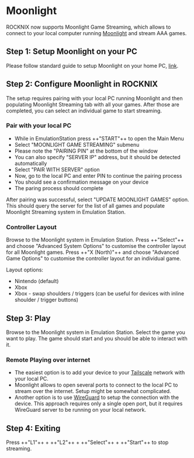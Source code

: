 # Moonlight

ROCKNIX now supports Moonlight Game Streaming, which allows to connect to your local computer running [Moonlight](https://moonlight-stream.org/) and stream AAA games.

## Step 1: Setup Moonlight on your PC
Please follow standard guide to setup Moonlight on your home PC, [link](https://github.com/moonlight-stream/moonlight-docs/wiki/Setup-Guide).

## Step 2: Configure Moonlight in ROCKNIX
The setup requires pairing with your local PC running Moonlight and then populating Moonlight Streaming tab with all your games. After those are completed, you can select an individual game to start streaming.

### Pair with your local PC
* While in EmulationStation press ++"START"++ to open the Main Menu
* Select "MOONLIGHT GAME STREAMING" submenu
* Please note the "PAIRING PIN" at the bottom of the window
* You can also specify "SERVER IP" address, but it should be detected automatically
* Select "PAIR WITH SERVER" option
* Now, go to the local PC and enter PIN to continue the pairing process
* You should see a confirmation message on your device
* The paring process should complete

After pairing was successful, select "UPDATE MOONLIGHT GAMES" option. This should query the server for the list of all games and populate Moonlight Streaming system in Emulation Station.

### Controller Layout
Browse to the Moonlight system in Emulation Station. Press ++"Select"++ and choose "Advanced System Options" to customise the controller layout for all Moonlight games. Press ++"X (North)"++ and choose "Advanced Game Options" to customise the controller layout for an individual game.

Layout options:

* Nintendo (default)
* Xbox
* Xbox - swap shoulders / triggers (can be useful for devices with inline shoulder / trigger buttons)

## Step 3: Play
Browse to the Moonlight system in Emulation Station. Select the game you want to play. The game should start and you should be able to interact with it.

### Remote Playing over internet
* The easiest option is to add your device to your [Tailscale](../../configure/vpn/#tailscale) network with your local PC.
* Moonlight allows to open several ports to connect to the local PC to stream over the internet. Setup might be somewhat complicated.
* Another option is to use [WireGuard](../../configure/vpn/#wireguard) to setup the connection with the device. This approach requires only a single open port, but it requires WireGuard server to be running on your local network.

## Step 4: Exiting
Press ++"L1"++ + ++"L2"++ + ++"Select"++ + ++"Start"++ to stop streaming.